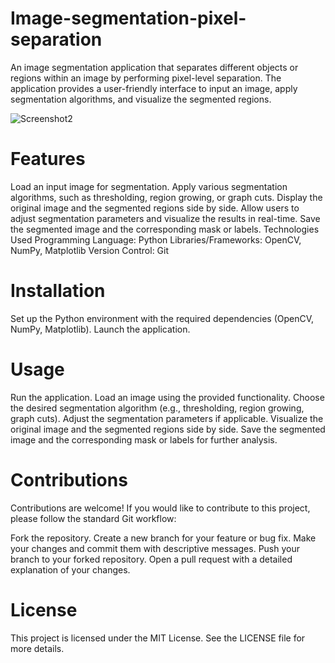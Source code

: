 # Image-segmentation-pixel-separation
An image segmentation application that separates different objects or regions within an image by performing pixel-level separation. The application provides a user-friendly interface to input an image, apply segmentation algorithms, and visualize the segmented regions.


![Screenshot2](https://github.com/yesiamrajeev/Image-segmentation-pixel-separation/assets/125568812/52b9b5bf-8cfb-4eac-97c7-4de76b406329)


# Features
Load an input image for segmentation.
Apply various segmentation algorithms, such as thresholding, region growing, or graph cuts.
Display the original image and the segmented regions side by side.
Allow users to adjust segmentation parameters and visualize the results in real-time.
Save the segmented image and the corresponding mask or labels.
Technologies Used
Programming Language: Python
Libraries/Frameworks: OpenCV, NumPy, Matplotlib
Version Control: Git
# Installation
Set up the Python environment with the required dependencies (OpenCV, NumPy, Matplotlib).
Launch the application.
# Usage
Run the application.
Load an image using the provided functionality.
Choose the desired segmentation algorithm (e.g., thresholding, region growing, graph cuts).
Adjust the segmentation parameters if applicable.
Visualize the original image and the segmented regions side by side.
Save the segmented image and the corresponding mask or labels for further analysis.
# Contributions
Contributions are welcome! If you would like to contribute to this project, please follow the standard Git workflow:

Fork the repository.
Create a new branch for your feature or bug fix.
Make your changes and commit them with descriptive messages.
Push your branch to your forked repository.
Open a pull request with a detailed explanation of your changes.

# License
This project is licensed under the MIT License. See the LICENSE file for more details.
